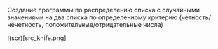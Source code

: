 Создание программы по распределению списка с случайными значениями на два списка по определенному критерию (четность/нечетность, положительные/отрицательные числа)

!(scr)[src_knife.png]
